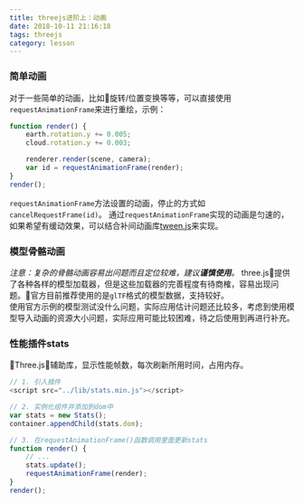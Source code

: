 ```yaml
---
title: threejs进阶上：动画
date: 2018-10-11 21:16:18
tags: threejs
category: lesson
---
```


### 简单动画
对于一些简单的动画，比如旋转/位置变换等等，可以直接使用`requestAnimationFrame`来进行重绘，示例：   
```JavaScript
function render() {
    earth.rotation.y += 0.005;
    cloud.rotation.y += 0.003;

    renderer.render(scene, camera);
    var id = requestAnimationFrame(render);
}
render();
```

`requestAnimationFrame`方法设置的动画，停止的方式如`cancelRequestFrame(id)`。
通过`requestAnimationFrame`实现的动画是匀速的，如果希望有缓动效果，可以结合补间动画库[tween.js](http://www.createjs.cc/tweenjs/)来实现。


### 模型骨骼动画
*注意：复杂的骨骼动画容易出问题而且定位较难，建议**谨慎使用**。*
three.js提供了各种各样的模型加载器，但是这些加载器的完善程度有待商榷，容易出现问题。官方目前推荐使用的是`glTF`格式的模型数据，支持较好。   
使用官方示例的模型测试没什么问题，实际应用估计问题还比较多，考虑到使用模型导入动画的资源大小问题，实际应用可能比较困难，待之后使用到再进行补充。

### 性能插件stats
Three.js辅助库，显示性能帧数，每次刷新所用时间，占用内存。   
```JavaScript
// 1. 引入插件
<script src="../lib/stats.min.js"></script>

// 2. 实例化组件并添加到dom中
var stats = new Stats();
container.appendChild(stats.dom);

// 3. 在requestAnimationFrame()函数调用里面更新stats
function render() {
    // ...
    stats.update();
    requestAnimationFrame(render);
}
render();
```
